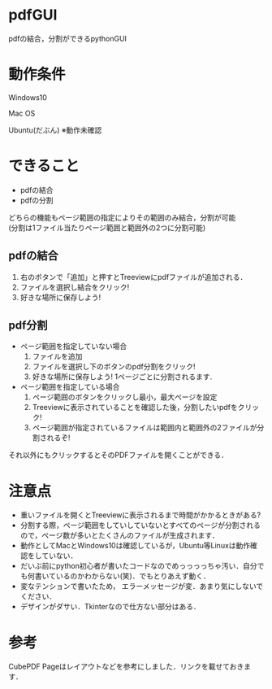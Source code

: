 # pdfGUI
pdfの結合，分割ができるpythonGUI
# 動作条件
Windows10

Mac OS

Ubuntu(だぶん) ※動作未確認
# できること
* pdfの結合
* pdfの分割 

どちらの機能もページ範囲の指定によりその範囲のみ結合，分割が可能  
(分割は1ファイル当たりページ範囲と範囲外の2つに分割可能)


## pdfの結合
1. 右のボタンで「追加」と押すとTreeviewにpdfファイルが追加される．
2. ファイルを選択し結合をクリック!
3. 好きな場所に保存しよう!
## pdf分割
* ページ範囲を指定していない場合  
  1. ファイルを追加
  2. ファイルを選択し下のボタンのpdf分割をクリック!
  3. 好きな場所に保存しよう! 1ページごとに分割されるます.
* ページ範囲を指定している場合  
  1.  ページ範囲のボタンをクリックし最小，最大ページを設定
  2.  Treeviewに表示されていることを確認した後，分割したいpdfをクリック!
  3.  ページ範囲が指定されているファイルは範囲内と範囲外の2ファイルが分割されるぞ!

それ以外にもクリックするとそのPDFファイルを開くことができる．
# 注意点
* 重いファイルを開くとTreeviewに表示されるまで時間がかかるときがある?
* 分割する際，ページ範囲をしていしていないとすべてのページが分割されるので，ページ数が多いとたくさんのファイルが生成されます．
* 動作としてMacとWindows10は確認しているが，Ubuntu等Linuxは動作確認をしていない．
* だいぶ前にpython初心者が書いたコードなのでめっっっっちゃ汚い．自分でも何書いているのかわからない(笑)．でもとりあえず動く．
* 変なテンションで書いたため， エラーメッセージが変．あまり気にしないでください．
* デザインがダサい．Tkinterなので仕方ない部分はある．
# 参考
CubePDF Pageはレイアウトなどを参考にしました．リンクを載せておきます．



    